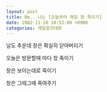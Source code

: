 ```yaml
---
layout: post
title: Re.. 나는 [오늘부터 매일 창 죽이기]
date: 2002-11-28 10:53:09 +0900
categories: 깨달음의대화
---
```

날도 추운데 창은 확실히 닫아버리기
  
오늘은 방문할때 마다 창 죽이기
  
창은 보이는데로 죽이기
  
창은 그때그때 죽여주기